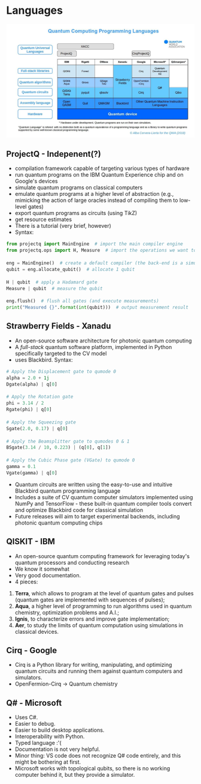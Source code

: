 # Languages

![Not found :'(][logo]

[logo]: https://github.com/Kolarovszki/pitches/blob/master/q_lang_comparison.jpeg "Quantum Computing Language Comparison"

## ProjectQ - Indepenent(?)
* compilation framework capable of targeting various types of hardware
* run quantum programs on the IBM Quantum Experience chip and on Google's devices
* simulate quantum programs on classical computers
* emulate quantum programs at a higher level of abstraction (e.g., mimicking
  the action of large oracles instead of compiling them to low-level gates)
* export quantum programs as circuits (using TikZ)
* get resource estimates
* There is a tutorial (very brief, however)
* Syntax:
```python
from projectq import MainEngine  # import the main compiler engine
from projectq.ops import H, Measure  # import the operations we want to perform (Hadamard and measurement)

eng = MainEngine()  # create a default compiler (the back-end is a simulator)
qubit = eng.allocate_qubit()  # allocate 1 qubit

H | qubit  # apply a Hadamard gate
Measure | qubit  # measure the qubit

eng.flush()  # flush all gates (and execute measurements)
print("Measured {}".format(int(qubit)))  # output measurement result
```

## Strawberry Fields - Xanadu
* An open-source software architecture for photonic quantum computing
* A *full-stack* quantum software platform, implemented in Python specifically
  targeted to the CV model
* uses Blackbird. Syntax:
```python
# Apply the Displacement gate to qumode 0
alpha = 2.0 + 1j
Dgate(alpha) | q[0]

# Apply the Rotation gate
phi = 3.14 / 2
Rgate(phi) | q[0]

# Apply the Squeezing gate
Sgate(2.0, 0.17) | q[0]

# Apply the Beamsplitter gate to qumodes 0 & 1
BSgate(3.14 / 10, 0.223) | (q[0], q[1])

# Apply the Cubic Phase gate (VGate) to qumode 0
gamma = 0.1
Vgate(gamma) | q[0]
```
* Quantum circuits are written using the easy-to-use and intuitive Blackbird
  quantum programming language
* Includes a suite of CV quantum computer simulators implemented using NumPy
  and TensorFlow - these built-in quantum compiler tools convert and optimize
  Blackbird code for classical simulation
* Future releases will aim to target experimental backends, including photonic
  quantum computing chips

## QISKIT - IBM
* An open-source quantum computing framework for leveraging today's quantum
  processors and conducting research
* We know it somewhat
* Very good documentation.
* 4 pieces:
1. **Terra**, which allows to program at the level of quantum gates and pulses (quantum gates are implemented with sequences of pulses);
2. **Aqua**, a higher level of programming to run algorithms used in quantum chemistry, optimization problems and A.I.;
3. **Ignis**, to characterize errors and improve gate implementation;
4. **Aer**, to study the limits of quantum computation using simulations in classical devices. 

## Cirq - Google
* Cirq is a Python library for writing, manipulating, and optimizing quantum
  circuits and running them against quantum computers and simulators.
* OpenFermion-Cirq -> Quantum chemistry

## Q# - Microsoft
* Uses C#.
* Easier to debug.
* Easier to build desktop applications.
* Interoperability with Python.
* Typed language :'(
* Documentation is not very helpful.
* Minor thing: VS code does not recognize Q# code entirely, and this might be bothering at first.
* Microsoft works with topological qubits, so there is no working computer behind it, but they provide a simulator.
